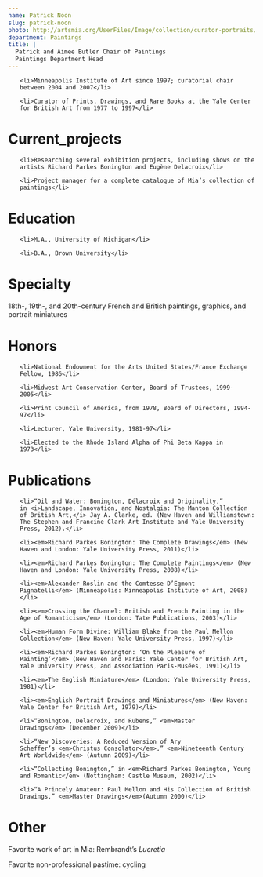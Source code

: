 ```yaml
---
name: Patrick Noon
slug: patrick-noon
photo: http://artsmia.org/UserFiles/Image/collection/curator-portraits/patrick-noon.jpg
department: Paintings
title: |
  Patrick and Aimee Butler Chair of Paintings
  Paintings Department Head
---
```


<ul>

	<li>Minneapolis Institute of Art since 1997; curatorial chair between 2004 and 2007</li>

	<li>Curator of Prints, Drawings, and Rare Books at the Yale Center for British Art from 1977 to 1997</li>

</ul>

# Current_projects

<ul>

	<li>Researching several exhibition projects, including shows on the artists Richard Parkes Bonington and Eugène Delacroix</li>

	<li>Project manager for a complete catalogue of Mia’s collection of paintings</li>

</ul>

# Education

<ul>

	<li>M.A., University of Michigan</li>

	<li>B.A., Brown University</li>

</ul>

# Specialty

18th-, 19th-, and 20th-century French and British paintings, graphics, and portrait miniatures

# Honors

<ul>

	<li>National Endowment for the Arts United States/France Exchange Fellow, 1986</li>

	<li>Midwest Art Conservation Center, Board of Trustees, 1999-2005</li>

	<li>Print Council of America, from 1978, Board of Directors, 1994-97</li>

	<li>Lecturer, Yale University, 1981-97</li>

	<li>Elected to the Rhode Island Alpha of Phi Beta Kappa in 1973</li>

</ul>

# Publications

<ul>

	<li>“Oil and Water: Bonington, Délacroix and Originality,” in <i>Landscape, Innovation, and Nostalgia: The Manton Collection of British Art,</i> Jay A. Clarke, ed. (New Haven and Williamstown: The Stephen and Francine Clark Art Institute and Yale University Press, 2012).</li>

	<li><em>Richard Parkes Bonington: The Complete Drawings</em> (New Haven and London: Yale University Press, 2011)</li>

	<li><em>Richard Parkes Bonington: The Complete Paintings</em> (New Haven and London: Yale University Press, 2008)</li>

	<li><em>Alexander Roslin and the Comtesse D’Egmont Pignatelli</em> (Minneapolis: Minneapolis Institute of Art, 2008)</li>

	<li><em>Crossing the Channel: British and French Painting in the Age of Romanticism</em> (London: Tate Publications, 2003)</li>

	<li><em>Human Form Divine: William Blake from the Paul Mellon Collection</em> (New Haven: Yale University Press, 1997)</li>

	<li><em>Richard Parkes Bonington: ‘On the Pleasure of Painting’</em> (New Haven and Paris: Yale Center for British Art, Yale University Press, and Association Paris-Musées, 1991)</li>

	<li><em>The English Miniature</em> (London: Yale University Press, 1981)</li>

	<li><em>English Portrait Drawings and Miniatures</em> (New Haven: Yale Center for British Art, 1979)</li>

	<li>“Bonington, Delacroix, and Rubens,” <em>Master Drawings</em> (December 2009)</li>

	<li>“New Discoveries: A Reduced Version of Ary Scheffer’s <em>Christus Consolator</em>,” <em>Nineteenth Century Art Worldwide</em> (Autumn 2009)</li>

	<li>“Collecting Bonington,” in <em>Richard Parkes Bonington, Young and Romantic</em> (Nottingham: Castle Museum, 2002)</li>

	<li>“A Princely Amateur: Paul Mellon and His Collection of British Drawings,” <em>Master Drawings</em>(Autumn 2000)</li>

</ul>

# Other

Favorite work of art in Mia: Rembrandt’s <em>Lucretia</em>

Favorite non-professional pastime: cycling
